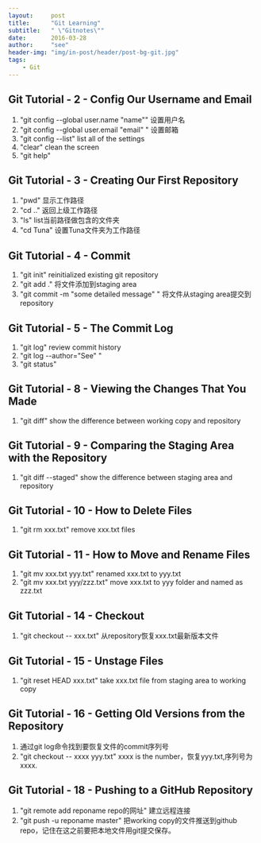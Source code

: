 ---layout:     posttitle:      "Git Learning"subtitle:   " \"Gitnotes\""date:       2016-03-28author:     "see"header-img: "img/in-post/header/post-bg-git.jpg"tags:    - Git---## Git Tutorial - 2 - Config Our Username and Email1. "git config --global user.name "name"" 设置用户名2. "git config --global user.email "email" " 设置邮箱3. "git config --list" list all of the settings4. "clear" clean the screen5. "git help"  ## Git Tutorial - 3 - Creating Our First Repository1. "pwd" 显示工作路径  2. "cd .." 返回上级工作路径  3. "ls" list当前路径做包含的文件夹4. "cd Tuna" 设置Tuna文件夹为工作路径  ## Git Tutorial - 4 - Commit1. "git init" reinitialized existing git repository  2. "git add ." 将文件添加到staging area  3. "git commit -m "some detailed message" "  将文件从staging area提交到repository   ## Git Tutorial - 5 - The Commit Log1. "git log" review commit history  2. "git log --author="See" "3. "git status"  ## Git Tutorial - 8 - Viewing the Changes That You Made1. "git diff" show the difference between working copy and repository  ## Git Tutorial - 9 - Comparing the Staging Area with the Repository1. "git diff --staged" show the difference between staging area and repository  ## Git Tutorial - 10 - How to Delete Files  1. "git rm xxx.txt" remove xxx.txt files  ## Git Tutorial - 11 - How to Move and Rename Files  1. "git mv xxx.txt yyy.txt" renamed xxx.txt to yyy.txt2. "git mv xxx.txt yyy/zzz.txt" move xxx.txt to yyy folder and named as zzz.txt  ## Git Tutorial - 14 - Checkout 1. "git checkout -- xxx.txt" 从repository恢复xxx.txt最新版本文件  ## Git Tutorial - 15 - Unstage Files1. "git reset HEAD xxx.txt" take xxx.txt file from staging area to working copy  ## Git Tutorial - 16 - Getting Old Versions from the Repository1. 通过git log命令找到要恢复文件的commit序列号2. "git checkout -- xxxx yyy.txt" xxxx is the number，恢复yyy.txt,序列号为xxxx.## Git Tutorial - 18 - Pushing to a GitHub Repository1. "git remote add reponame repo的网址" 建立远程连接2. "git push -u reponame master" 把working copy的文件推送到github repo，记住在这之前要把本地文件用git提交保存。